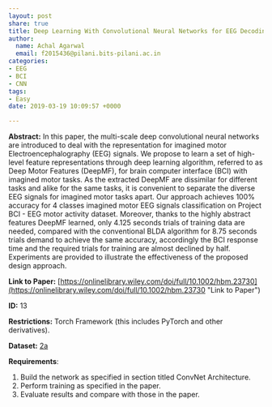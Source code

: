 ```yaml
---
layout: post
share: true
title: Deep Learning With Convolutional Neural Networks for EEG Decoding and Visualization
author:
  name: Achal Agarwal
  email: f2015436@pilani.bits-pilani.ac.in
categories:
- EEG
- BCI
- CNN
tags:
- Easy
date: 2019-03-19 10:09:57 +0000

---
```

**Abstract:** In this paper, the multi-scale deep convolutional neural networks are introduced to deal with the representation for imagined motor Electroencephalography (EEG) signals. We propose to learn a set of high-level feature representations through deep learning algorithm, referred to as Deep Motor Features (DeepMF), for brain computer interface (BCI) with imagined motor tasks. As the extracted DeepMF are dissimilar for different tasks and alike for the same tasks, it is convenient to separate the diverse EEG signals for imagined motor tasks apart. Our approach achieves 100% accuracy for 4 classes imagined motor EEG signals classification on Project BCI - EEG motor activity dataset. Moreover, thanks to the highly abstract features DeepMF learned, only 4.125 seconds trials of training data are needed, compared with the conventional BLDA algorithm for 8.75 seconds trials demand to achieve the same accuracy, accordingly the BCI response time and the required trials for training are almost declined by half. Experiments are provided to illustrate the effectiveness of the proposed design approach.

**Link to Paper:** [https://onlinelibrary.wiley.com/doi/full/10.1002/hbm.23730](https://onlinelibrary.wiley.com/doi/full/10.1002/hbm.23730 "Link to Paper")

**ID:** 13

**Restrictions:** Torch Framework (this includes PyTorch and other derivatives).

**Dataset:** [2a](http://www.bbci.de/competition/iv/#datasets "DataSet")

**Requirements**:

1. Build the network as specified in section titled ConvNet Architecture.
2. Perform training as specified in the paper.
3. Evaluate results and compare with those in the paper.